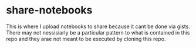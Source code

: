 # share-notebooks

This is where I upload notebooks to share because it cant be done via gists. There may not nessisiarly be a particular pattern to what is contained in this repo and they arae not meant to be executed by cloning this repo.
